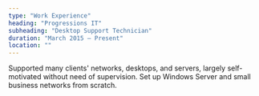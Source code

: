 ```yaml
---
type: "Work Experience"
heading: "Progressions IT"
subheading: "Desktop Support Technician"
duration: "March 2015 – Present"
location: ""
---
```


Supported many clients' networks, desktops, and servers, largely self-motivated without need of supervision. Set up Windows Server and small business networks from scratch.
